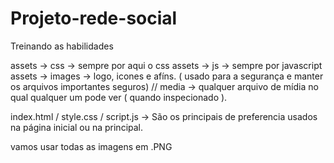 # Projeto-rede-social
 Treinando as habilidades


assets -> css -> sempre por aqui o css
assets -> js -> sempre por javascript
assets -> images -> logo, icones e afíns. ( usado para a segurança e manter os arquivos importantes seguros)
// 
media -> qualquer arquivo de mídia no qual qualquer um pode ver ( quando inspecionado ).

index.html / style.css / script.js -> São os principais  de preferencia usados na página inicial ou na principal.

vamos usar todas as imagens em .PNG
